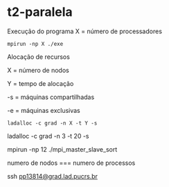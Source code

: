 # t2-paralela



Execução do programa
X = número de processadores

```
mpirun -np X ./exe
```

Alocação de recursos

X  = número de nodos

Y  = tempo de alocação

-s = máquinas compartilhadas

-e = máquinas exclusivas

```
ladalloc -c grad -n X -t Y -s
```

ladalloc -c grad -n 3 -t 20 -s

mpirun -np 12 ./mpi_master_slave_sort


numero de nodos === numero de processos

ssh pp13814@grad.lad.pucrs.br
